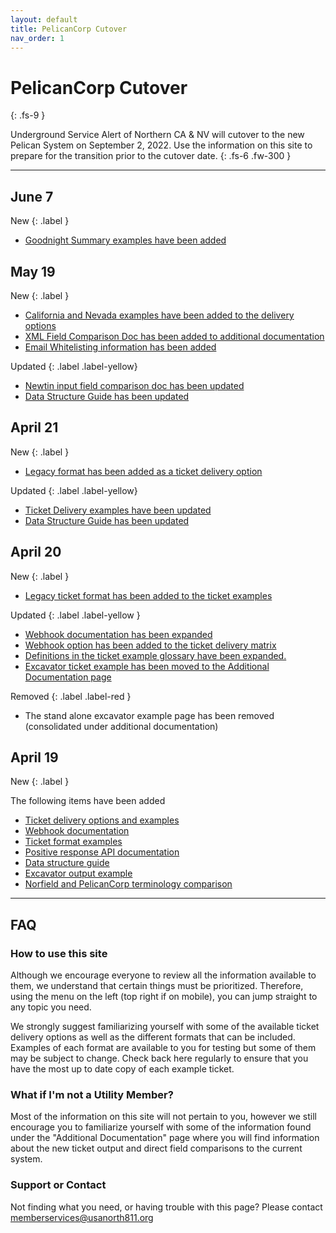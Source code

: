 ```yaml
---
layout: default
title: PelicanCorp Cutover
nav_order: 1
---
```


# PelicanCorp Cutover
{: .fs-9 }

Underground Service Alert of Northern CA & NV will cutover to the new Pelican System on September 2, 2022. Use the information on this site to prepare for the transition prior to the cutover date.
{: .fs-6 .fw-300 }

---


## June 7

New
{: .label }
- [Goodnight Summary examples have been added](/pelicancorp/goodnight_summary.html)


## May 19

New
{: .label }
- [California and Nevada examples have been added to the delivery options](/pelicancorp/ticket_delivery/ticket_delivery_options.html)
- [XML Field Comparison Doc has been added to additional documentation](/pelicancorp/additional_documentation.html)
- [Email Whitelisting information has been added](/pelicancorp/email_whitelisting.html)

Updated
{: .label .label-yellow}
- [Newtin input field comparison doc has been updated](/pelicancorp/additional_documentation.html)
- [Data Structure Guide has been updated](/pelicancorp/data_structure_guide.html)

## April 21

New
{: .label }
- [Legacy format has been added as a ticket delivery option](/pelicancorp/ticket_delivery/legacy.html)

Updated
{: .label .label-yellow}
- [Ticket Delivery examples have been updated](/pelicancorp/ticket_delivery/ticket_delivery_options.html)
- [Data Structure Guide has been updated](/pelicancorp/data_structure_guide.html)

## April 20


New
{: .label }
- [Legacy ticket format has been added to the ticket examples](/pelicancorp/ticket_examples/legacy)

Updated
{: .label .label-yellow }
- [Webhook documentation has been expanded](/pelicancorp/ticket_delivery/webhook.html)
- [Webhook option has been added to the ticket delivery matrix](/pelicancorp/ticket_delivery/ticket_delivery_options.html)
- [Definitions in the ticket example glossary have been expanded.](/pelicancorp/ticket_examples/ticket_examples.html)
- [Excavator ticket example has been moved to the Additional Documentation page](/pelicancorp/additional_documentation.html)

Removed
{: .label .label-red }
- The stand alone excavator example page has been removed (consolidated under additional documentation)

## April 19


New
{: .label }

The following items have been added
- [Ticket delivery options and examples](/pelicancorp/ticket_delivery/ticket_delivery_options.html)
- [Webhook documentation](/pelicancorp/ticket_delivery/webhook.html)  
- [Ticket format examples](/pelicancorp/ticket_examples/ticket_examples.html)
- [Positive response API documentation](/pelicancorp/ticket_examples/ticket_examples.html)
- [Data structure guide](/pelicancorp/data_structure_guide.html)
- [Excavator output example](/pelicancorp/excavator_output.html)
- [Norfield and PelicanCorp terminology comparison](/pelicancorp/additional_documentation.html#norfield-current-system-vs-pelican-new-system-terminology)


<span style="display:none">Underground Service Alert of Northern California and Nevada has partnered with PelicanCorp to create an industry leading notification service, enabling us to provide an intuitive and streamlined process while more efficiently handling rising ticket volumes. Our new partnership with PelicanCorp significantly improves our ability to implement leading technologies that will enhance stakeholder education and reduce damages in California and Nevada. Hosted by PelicanCorp in a high-availability cloud environment, this new solution manages all notification tickets from any location, at any time, by leveraging advanced web and mobile-based technologies.</span>

---

## FAQ

### How to use this site
Although we encourage everyone to review all the information available to them, we understand that certain things must be prioritized. Therefore, using the menu on the left (top right if on mobile), you can jump straight to any topic you need. 

We strongly suggest familiarizing yourself with some of the available ticket delivery options as well as the different formats that can be included. Examples of each format are available to you for testing but some of them may be subject to change. Check back here regularly to ensure that you have the most up to date copy of each example ticket.

### What if I'm not a Utility Member?
Most of the information on this site will not pertain to you, however we still encourage you to familiarize yourself with some of the information found under the "Additional Documentation" page where you will find information about the new ticket output and direct field comparisons to the current system.

### Support or Contact

Not finding what you need, or having trouble with this page? Please contact <a href="mailto:memberservices@usanorth811.org?bcc=caleb.woods@usanorth811.org&subject=PelicanCorp%20Documentation%20Help">memberservices@usanorth811.org</a>
